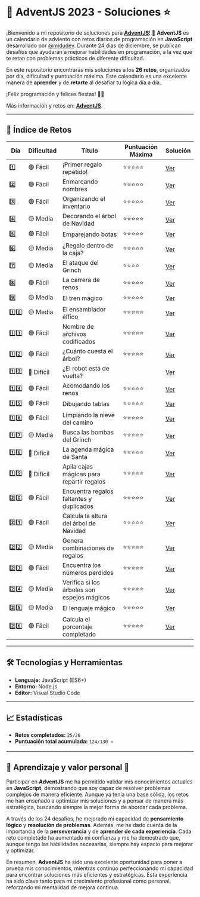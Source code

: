 # 🎄 AdventJS 2023 - Soluciones ⭐

¡Bienvenido a mi repositorio de soluciones para **[AdventJS](https://adventjs.dev/es/)**! 🚀 **AdventJS** es un
calendario de adviento con retos diarios de programación en **JavaScript** desarrollado por
[@midudev](https://github.com/midudev). Durante 24 días de diciembre, se publican desafíos que ayudarán a mejorar
habilidades en programación, a la vez que te retan con problemas prácticos de diferente dificultad.

En este repositorio encontrarás mis soluciones a los **26 retos**, organizados por día, dificultad y puntuación máxima.
Este calendario es una excelente manera de **aprender** y de **retarte** al desafiar tu lógica día a día.

¡Feliz programación y felices fiestas! 🎅🎁

Más información y retos en: **[AdventJS](https://adventjs.dev/es)**.

---

## 📜 Índice de Retos

| Día  | Dificultad | Título                                      | Puntuación Máxima | Solución           |
| ---- | ---------- | ------------------------------------------- | ----------------- | ------------------ |
| 1️⃣   | 🟢 Fácil   | ¡Primer regalo repetido!                    | ⭐⭐⭐⭐⭐        | [Ver](./reto01.js) |
| 2️⃣   | 🟢 Fácil   | Enmarcando nombres                          | ⭐⭐⭐⭐⭐        | [Ver](./reto02.js) |
| 3️⃣   | 🟢 Fácil   | Organizando el inventario                   | ⭐⭐⭐⭐⭐        | [Ver](./reto03.js) |
| 4️⃣   | 🟡 Media   | Decorando el árbol de Navidad               | ⭐⭐⭐⭐⭐        | [Ver](./reto04.js) |
| 5️⃣   | 🟢 Fácil   | Emparejando botas                           | ⭐⭐⭐⭐⭐        | [Ver](./reto05.js) |
| 6️⃣   | 🟡 Media   | ¿Regalo dentro de la caja?                  | ⭐⭐⭐⭐⭐        | [Ver](./reto06.js) |
| 7️⃣   | 🟡 Media   | El ataque del Grinch                        | ⭐⭐⭐⭐          | [Ver](./reto07.js) |
| 8️⃣   | 🟢 Fácil   | La carrera de renos                         | ⭐⭐⭐⭐⭐        | [Ver](./reto08.js) |
| 9️⃣   | 🟡 Media   | El tren mágico                              | ⭐⭐⭐⭐⭐        | [Ver](./reto09.js) |
| 1️⃣0️⃣ | 🟡 Media   | El ensamblador élfico                       | ⭐⭐⭐⭐⭐        | [Ver](./reto10.js) |
| 1️⃣1️⃣ | 🟢 Fácil   | Nombre de archivos codificados              | ⭐⭐⭐⭐⭐        | [Ver](./reto11.js) |
| 1️⃣2️⃣ | 🟢 Fácil   | ¿Cuánto cuesta el árbol?                    | ⭐⭐⭐⭐⭐        | [Ver](./reto12.js) |
| 1️⃣3️⃣ | 🔴 Difícil | ¿El robot está de vuelta?                   |                   | [Ver](./reto13.js) |
| 1️⃣4️⃣ | 🟢 Fácil   | Acomodando los renos                        | ⭐⭐⭐⭐⭐        | [Ver](./reto14.js) |
| 1️⃣5️⃣ | 🟢 Fácil   | Dibujando tablas                            | ⭐⭐⭐⭐⭐        | [Ver](./reto15.js) |
| 1️⃣6️⃣ | 🟢 Fácil   | Limpiando la nieve del camino               | ⭐⭐⭐⭐⭐        | [Ver](./reto16.js) |
| 1️⃣7️⃣ | 🟡 Media   | Busca las bombas del Grinch                 | ⭐⭐⭐⭐⭐        | [Ver](./reto17.js) |
| 1️⃣8️⃣ | 🔴 Difícil | La agenda mágica de Santa                   | ⭐⭐⭐⭐⭐        | [Ver](./reto18.js) |
| 1️⃣9️⃣ | 🔴 Difícil | Apila cajas mágicas para repartir regalos   | ⭐⭐⭐⭐⭐        | [Ver](./reto19.js) |
| 2️⃣0️⃣ | 🟢 Fácil   | Encuentra regalos faltantes y duplicados    | ⭐⭐⭐⭐⭐        | [Ver](./reto20.js) |
| 2️⃣1️⃣ | 🟢 Fácil   | Calcula la altura del árbol de Navidad      | ⭐⭐⭐⭐⭐        | [Ver](./reto21.js) |
| 2️⃣2️⃣ | 🟡 Media   | Genera combinaciones de regalos             | ⭐⭐⭐⭐⭐        | [Ver](./reto22.js) |
| 2️⃣3️⃣ | 🟢 Fácil   | Encuentra los números perdidos              | ⭐⭐⭐⭐⭐        | [Ver](./reto23.js) |
| 2️⃣4️⃣ | 🟡 Media   | Verifica si los árboles son espejos mágicos | ⭐⭐⭐⭐⭐        | [Ver](./reto24.js) |
| 2️⃣5️⃣ | 🟡 Media   | El lenguaje mágico                          | ⭐⭐⭐⭐⭐        | [Ver](./reto25.js) |
| 2️⃣6️⃣ | 🟢 Fácil   | Calcula el porcentaje completado            | ⭐⭐⭐⭐⭐        | [Ver](./reto26.js) |

---

## 🛠️ Tecnologías y Herramientas

-   **Lenguaje:** JavaScript (ES6+)
-   **Entorno:** Node.js
-   **Editor:** Visual Studio Code

---

## 📈 Estadísticas

-   **Retos completados:** `25/26`
-   **Puntuación total acumulada:** `124/130 ⭐`

---

## 🌟 Aprendizaje y valor personal 🌟

Participar en **AdventJS** me ha permitido validar mis conocimientos actuales en **JavaScript**, demostrando que soy
capaz de resolver problemas complejos de manera eficiente. Aunque ya tenía una base sólida, los retos me han enseñado a
optimizar mis soluciones y a pensar de manera más estratégica, buscando siempre la mejor forma de abordar cada problema.

A través de los 24 desafíos, he mejorado mi capacidad de **pensamiento lógico** y **resolución de problemas**. Además,
me he dado cuenta de la importancia de la **perseverancia** y de **aprender de cada experiencia**. Cada reto completado
ha aumentado mi confianza y me ha demostrado que, aunque tengo las habilidades necesarias, siempre hay espacio para
mejorar y optimizar.

En resumen, **AdventJS** ha sido una excelente oportunidad para poner a prueba mis conocimientos, mientras continúo
perfeccionando mi capacidad para encontrar soluciones más eficientes y estratégicas. Esta experiencia ha sido clave
tanto para mi crecimiento profesional como personal, reforzando mi mentalidad de mejora continua.
